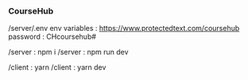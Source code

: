 ### CourseHub
/server/.env
env variables : https://www.protectedtext.com/coursehub
password : CHcoursehub#

/server : npm i 
/server : npm run dev

/client : yarn 
/client : yarn dev

